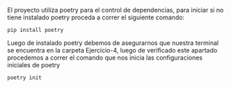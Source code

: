 El proyecto utiliza poetry para el control de dependencias, para iniciar si no tiene instalado poetry 
proceda a correr el siguiente comando:

    pip install poetry

Luego de instalado poetry debemos de asegurarnos que nuestra terminal se encuentra en la carpeta Ejercicio-4,
luego de verificado este apartado procedemos a correr el comando que nos inicia las configuraciones iniciales
de poetry

    poetry init

